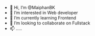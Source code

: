 - 👋 Hi, I’m @MaiphanBK
- 👀 I’m interested in Web developer
- 🌱 I’m currently learning Frontend
- 💞️ I’m looking to collaborate on Fullstack
- 📫 .....

<!---
MaiphanBK/MaiphanBK is a ✨ special ✨ repository because its `README.md` (this file) appears on your GitHub profile.
You can click the Preview link to take a look at your changes.
--->

